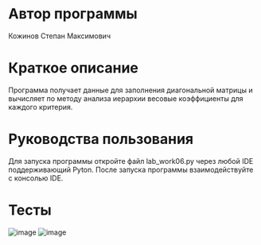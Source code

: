 # Автор программы
Кожинов Степан Максимович
# Краткое описание
Программа получает данные для заполнения диагональной матрицы и вычисляет по методу анализа иерархии весовые коэффициенты для каждого критерия.
# Руководства пользования
Для запуска программы откройте файл lab_work06.py через любой IDE поддерживающий Pyton. После запуска программы взаимодействуйте с консолью IDE.
# Тесты
![image](https://user-images.githubusercontent.com/113775345/196052937-e4c14a68-0e41-4bda-b122-e9ac4573bdfe.png)
![image](https://user-images.githubusercontent.com/113775345/196052962-f976d9c6-3283-4f9b-abdb-032a0d1f5ff4.png)
